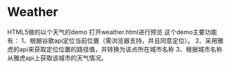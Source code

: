 Weather
=======
HTML5做的以个天气的demo
打开weather.html进行预览
这个demo主要功能有：
1、根据谷歌api定位当前位置（需浏览器支持，并且同意定位）。
2、采用雅虎的api来获取定位位置的路径值，并转换为该点所在城市名称
3、根据城市名称从雅虎api上获取该城市的天气情况。
